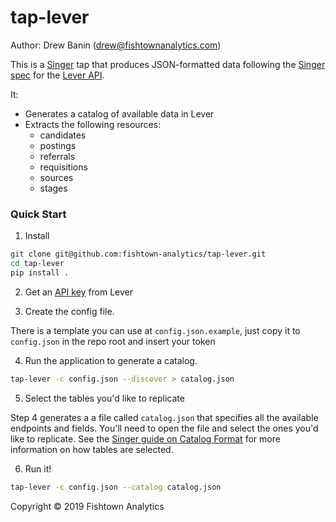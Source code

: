 # tap-lever

Author: Drew Banin (drew@fishtownanalytics.com)

This is a [Singer](http://singer.io) tap that produces JSON-formatted data following the [Singer spec](https://github.com/singer-io/getting-started/blob/master/SPEC.md) for the [Lever API](https://hire.lever.co/developer/documentation).

It:
- Generates a catalog of available data in Lever
- Extracts the following resources:
  - candidates
  - postings
  - referrals
  - requisitions
  - sources
  - stages

### Quick Start

1. Install

```bash
git clone git@github.com:fishtown-analytics/tap-lever.git
cd tap-lever
pip install .
```

2. Get an [API key](https://hire.lever.co/settings/integrations?tab=api) from Lever

3. Create the config file.

There is a template you can use at `config.json.example`, just copy it to `config.json` in the repo root and insert your token

4. Run the application to generate a catalog.

```bash
tap-lever -c config.json --discover > catalog.json
```

5. Select the tables you'd like to replicate

Step 4 generates a a file called `catalog.json` that specifies all the available endpoints and fields. You'll need to open the file and select the ones you'd like to replicate. See the [Singer guide on Catalog Format](https://github.com/singer-io/getting-started/blob/c3de2a10e10164689ddd6f24fee7289184682c1f/BEST_PRACTICES.md#catalog-format) for more information on how tables are selected.

6. Run it!

```bash
tap-lever -c config.json --catalog catalog.json
```

Copyright &copy; 2019 Fishtown Analytics
